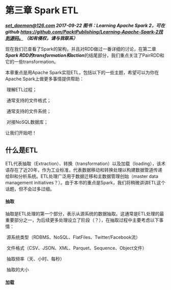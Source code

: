 # 第三章 Spark ETL

***set_daemon@126.com 2017-09-22 图书：Learning Apache Spark 2，可在github https://github.com/PacktPublishing/Learning-Apache-Spark-2找到源码。 （如有侵权，请与我联系）***

现在我们已查看了Spark的架构，并且对RDD做过一番详细的讨论，在第二章***Spark RDD的transformation和action***的结尾部分，我们重点关注了PairRDD和它的一些transformation。

本章重点是用Apache Spark实现ETL，包括以下的一些主题，希望可以为你在Apache Spark上做更多事情提供帮助：

​	理解ETL过程；

​	通常支持的文件格式；

​	通常支持的文件系统；

​	对接NoSQL数据库；

让我们开始吧！

## 什么是ETL

ETL代表抽取（Extraction）、转换（transformation）以及加载（loading），该术语存在了近20年，作为工业标准，代表数据移动和转换处理以构建数据管道传递给BI和分析系统。ETL处理广泛用于数据迁移和主数据管理创始（master data management initiatives？）。由于本书的重点是Spark，我们将稍微讲讲ETL这个话题，但不会过多过细。

#### 抽取

抽取是ETL处理的第一个部分，表示从源系统的数据抽取。这通常是ETL处理的最重要部分之一，为后续更多处理设立了阶段（？），在抽取过程中主要考虑以下事情：

​	源系统类型（RDBMS、NoSQL、FlatFiles、Twitter/Facebook流）

​	文件格式（CSV、JSON、XML、Parquet、Sequence、Object文件）

​	抽取频率（天、小时、每秒）

​	抽取的大小

#### 加载



